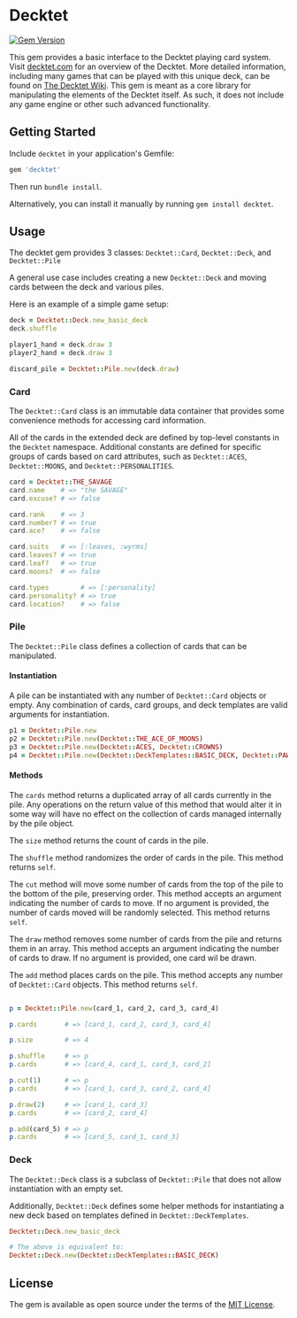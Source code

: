 # Decktet

[![Gem Version](https://badge.fury.io/rb/decktet.svg?icon=si%3Arubygems)](https://rubygems.org/gems/decktet)

This gem provides a basic interface to the Decktet playing card system. Visit [decktet.com](https://www.decktet.com/) for an overview of the Decktet. More detailed information, including many games that can be played with this unique deck, can be found on [The Decktet Wiki](http://decktet.wikidot.com/). This gem is meant as a core library for manipulating the elements of the Decktet itself. As such, it does not include any game engine or other such advanced functionality.  

## Getting Started

Include `decktet` in your application's Gemfile:

```ruby
gem 'decktet'
```

Then run `bundle install`.

Alternatively, you can install it manually by running `gem install decktet`.

## Usage

The decktet gem provides 3 classes: `Decktet::Card`, `Decktet::Deck`, and `Decktet::Pile`

A general use case includes creating a new `Decktet::Deck` and moving cards between the deck and various piles.

Here is an example of a simple game setup:

```ruby
deck = Decktet::Deck.new_basic_deck
deck.shuffle

player1_hand = deck.draw 3
player2_hand = deck.draw 3

discard_pile = Decktet::Pile.new(deck.draw)
```

### Card

The `Decktet::Card` class is an immutable data container that provides some convenience methods for accessing card information.

All of the cards in the extended deck are defined by top-level constants in the `Decktet` namespace.  Additional constants are defined for specific groups of cards based on card attributes, such as `Decktet::ACES`, `Decktet::MOONS`, and `Decktet::PERSONALITIES`.

```ruby
card = Decktet::THE_SAVAGE
card.name    # => "the SAVAGE"
card.excuse? # => false

card.rank    # => 3
card.number? # => true
card.ace?    # => false

card.suits   # => [:leaves, :wyrms]
card.leaves? # => true
card.leaf?   # => true
card.moons?  # => false

card.types        # => [:personality]
card.personality? # => true
card.location?    # => false
```

### Pile

The `Decktet::Pile` class defines a collection of cards that can be manipulated. 
#### Instantiation

A pile can be instantiated with any number of `Decktet::Card` objects or empty. Any combination of cards, card groups, and deck templates are valid arguments for instantiation. 

```ruby
p1 = Decktet::Pile.new
p2 = Decktet::Pile.new(Decktet::THE_ACE_OF_MOONS)
p3 = Decktet::Pile.new(Decktet::ACES, Decktet::CROWNS)
p4 = Decktet::Pile.new(Decktet::DeckTemplates::BASIC_DECK, Decktet::PAWNS, Decktet::THE_EXCUSE)
```

#### Methods

The `cards` method returns a duplicated array of all cards currently in the pile. Any operations on the return value of this method that would alter it in some way will have no effect on the collection of cards managed internally by the pile object. 

The `size` method returns the count of cards in the pile.

The `shuffle` method randomizes the order of cards in the pile. This method returns `self`.

The `cut` method will move some number of cards from the top of the pile to the bottom of the pile, preserving order. This method accepts an argument indicating the number of cards to move. If no argument is provided, the number of cards moved will be randomly selected. This method returns `self`. 

The `draw` method removes some number of cards from the pile and returns them in an array. This method accepts an argument indicating the number of cards to draw. If no argument is provided, one card wil be drawn.

The `add` method places cards on the pile. This method accepts any number of `Decktet::Card` objects. This method returns `self`.


```ruby

p = Decktet::Pile.new(card_1, card_2, card_3, card_4)

p.cards       # => [card_1, card_2, card_3, card_4]

p.size        # => 4

p.shuffle     # => p
p.cards       # => [card_4, card_1, card_3, card_2]

p.cut(1)      # => p
p.cards       # => [card_1, card_3, card_2, card_4]

p.draw(2)     # => [card_1, card_3]
p.cards       # => [card_2, card_4]

p.add(card_5) # => p
p.cards       # => [card_5, card_1, card_3]
```

### Deck

The `Decktet::Deck` class is a subclass of `Decktet::Pile` that does not allow instantiation with an empty set. 

Additionally, `Decktet::Deck` defines some helper methods for instantiating a new deck based on templates defined in `Decktet::DeckTemplates`.

```ruby
Decktet::Deck.new_basic_deck

# The above is equivalent to:
Decktet::Deck.new(Decktet::DeckTemplates::BASIC_DECK)
```

## License

The gem is available as open source under the terms of the [MIT License](https://opensource.org/licenses/MIT).
